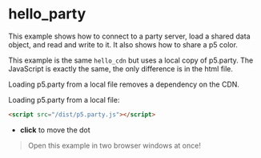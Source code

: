 # hello_party

This example shows how to connect to a party server, load a shared data object, and read and write to it. It also shows how to share a p5 color.

This example is the same `hello_cdn` but uses a local copy of p5.party. The JavaScript is exactly the same, the only difference is in the html file.

Loading p5.party from a local file removes a dependency on the CDN.

Loading p5.party from a local file:

```html
<script src="/dist/p5.party.js"></script>
```

- **click** to move the dot

> Open this example in two browser windows at once!
